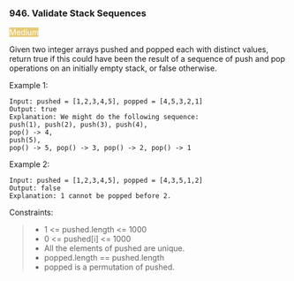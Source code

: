 ### 946. Validate Stack Sequences

<span style="background-color:#e6cb78; color:white">Medium</span>

Given two integer arrays pushed and popped each with distinct values, return true if this could have been the result of a sequence of push and pop operations on an initially empty stack, or false otherwise.

 

Example 1:

    Input: pushed = [1,2,3,4,5], popped = [4,5,3,2,1]
    Output: true
    Explanation: We might do the following sequence:
    push(1), push(2), push(3), push(4),
    pop() -> 4,
    push(5),
    pop() -> 5, pop() -> 3, pop() -> 2, pop() -> 1

Example 2:

    Input: pushed = [1,2,3,4,5], popped = [4,3,5,1,2]
    Output: false
    Explanation: 1 cannot be popped before 2.

 

Constraints:

> - 1 <= pushed.length <= 1000
> - 0 <= pushed[i] <= 1000
> - All the elements of pushed are unique.
> - popped.length == pushed.length
> - popped is a permutation of pushed.

